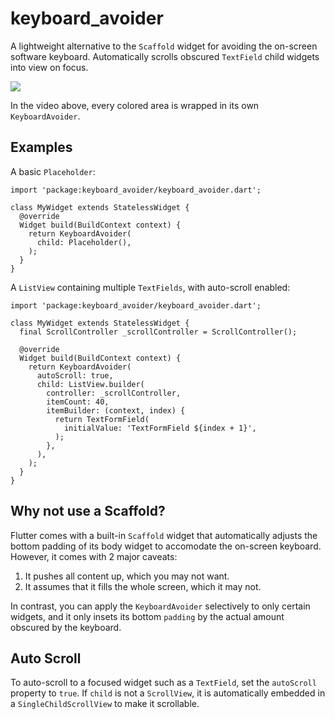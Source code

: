 # keyboard_avoider

A lightweight alternative to the `Scaffold` widget for avoiding the on-screen software keyboard. Automatically scrolls obscured `TextField` child widgets into view on focus.

![](keyboard_avoider.gif)

In the video above, every colored area is wrapped in its own `KeyboardAvoider`.

## Examples

A basic `Placeholder`:

```
import 'package:keyboard_avoider/keyboard_avoider.dart';

class MyWidget extends StatelessWidget {
  @override
  Widget build(BuildContext context) {
    return KeyboardAvoider(
      child: Placeholder(),
    );
  }
}
```

A `ListView` containing multiple `TextFields`, with auto-scroll enabled:

```
import 'package:keyboard_avoider/keyboard_avoider.dart';

class MyWidget extends StatelessWidget {
  final ScrollController _scrollController = ScrollController();

  @override
  Widget build(BuildContext context) {
    return KeyboardAvoider(
      autoScroll: true,
      child: ListView.builder(
        controller: _scrollController,
        itemCount: 40,
        itemBuilder: (context, index) {
          return TextFormField(
            initialValue: 'TextFormField ${index + 1}',
          );
        },
      ),
    );
  }
}
```



## Why not use a Scaffold?

Flutter comes with a built-in `Scaffold` widget that automatically adjusts the bottom padding of its body widget to accomodate the on-screen keyboard. However, it comes with 2 major caveats:

1. It pushes all content up, which you may not want.
1. It assumes that it fills the whole screen, which it may not.

In contrast, you can apply the `KeyboardAvoider` selectively to only certain widgets, and it only insets its bottom `padding` by the actual amount obscured by the keyboard.

## Auto Scroll

To auto-scroll to a focused widget such as a `TextField`, set the `autoScroll` property to `true`. If `child` is not a `ScrollView`, it is automatically embedded in a `SingleChildScrollView` to make it scrollable.